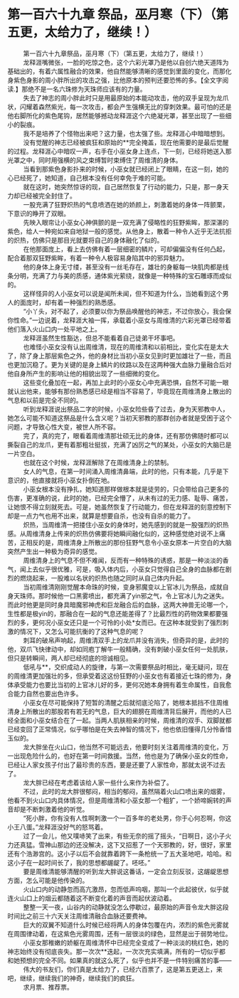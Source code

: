 <h1>第一百六十九章 祭品，巫月寒（下）（第五更，太给力了，继续！）</h1>
<div id="content">&nbsp&nbsp&nbsp&nbsp&nbsp&nbsp&nbsp&nbsp
 第一百六十九章祭品，巫月寒（下）（第五更，太给力了，继续！）
 <br/>&nbsp&nbsp&nbsp&nbsp&nbsp&nbsp&nbsp&nbsp
 龙释涯嘴微张，一脸的吃惊之色，这个六彩光罩乃是他以自创六绝天道阵为基础出的，有着六属性融合的效果，他自然能够清晰的感觉到里面的变化，而那化身紫色身影的周小胖所出的攻击之强，比他原本的预判还要恐怖的多。【全文字阅读.】那绝不是一名六珠修为天珠师应该有的力量。
 <br/>&nbsp&nbsp&nbsp&nbsp&nbsp&nbsp&nbsp&nbsp
 失去了神志的周小胖此时只是用最原始的本能动攻击，他的双手呈现为龙爪状，闪耀着森然紫光，每一次攻击，都会产生强横无比的穿刺效果。最可怕的还是他右脚所化的紫色尾钩，居然能够撼动龙释涯这个六绝凝光罩，甚至出现了一些细小的裂痕。
 <br/>&nbsp&nbsp&nbsp&nbsp&nbsp&nbsp&nbsp&nbsp
 我不是培养了个怪物出来吧？这力量，也太强了些。龙释涯心中暗暗想到。
 <br/>&nbsp&nbsp&nbsp&nbsp&nbsp&nbsp&nbsp&nbsp
 没有觉醒的神志已经被疯狂和原始的**完全掩盖，现在他需要的是最后觉醒的过程。龙释涯心中暗叹一声，右手在小巫女身上连点，下一刻，已经将她送入那光罩之中，同时用强横的风之束缚暂时束缚住了周维清的身体。
 <br/>&nbsp&nbsp&nbsp&nbsp&nbsp&nbsp&nbsp&nbsp
 当看到那紫色身影扑来的时候，小巫女就已经闭上了眼睛，在这一刻，她的心已经死了，她知道，自己根本没有任何幸免于难的可能。
 <br/>&nbsp&nbsp&nbsp&nbsp&nbsp&nbsp&nbsp&nbsp
 就在这时，她突然惊讶的现，自己居然恢复了行动的能力，只是，那一身天力却已经被完全封住了。
 <br/>&nbsp&nbsp&nbsp&nbsp&nbsp&nbsp&nbsp&nbsp
 一股充满了狂野炽热的气息喷洒在她的娇颜上，刺激着她的身体一阵颤栗，下意识的睁开了双眼。
 <br/>&nbsp&nbsp&nbsp&nbsp&nbsp&nbsp&nbsp&nbsp
 先映入眼帘让小巫女心神俱颤的是一双充满了侵略性的狂野紫眸，那深湛的紫色，给人一种宛如来自地狱一般的感觉。从他身上，散着一种令人近乎无法抗拒的炽热，仿佛只是那目光就要将自己的身体融化了似的。
 <br/>&nbsp&nbsp&nbsp&nbsp&nbsp&nbsp&nbsp&nbsp
 在他那面庞上，看上去仿佛有着一层细密的鳞片，可却偏偏没有任何凸起，配合着那双狂野紫眸，有着一种令人极容易身陷其中的邪异魅力。
 <br/>&nbsp&nbsp&nbsp&nbsp&nbsp&nbsp&nbsp&nbsp
 他的身体上身无寸缕，甚至没有一丝毛存在，雄壮的身躯每一块肌肉都是线条分明，充满了力与美的质感，通体紫光萦绕，就像是一种特殊的宝石雕琢而成似的。
 <br/>&nbsp&nbsp&nbsp&nbsp&nbsp&nbsp&nbsp&nbsp
 这样怪异的人小巫女可以说是闻所未闻，但不知道为什么，当她看到这个男人的面庞时，却有着一种强烈的熟悉感。
 <br/>&nbsp&nbsp&nbsp&nbsp&nbsp&nbsp&nbsp&nbsp
 “小丫头，对不起了，必须要以你为祭品唤醒他的神志，不过你放心，我会保你性命。”一边说着，龙释涯大袖一挥，承载着小巫女与周维清的六彩光罩已经带着他们落入火山口内一处平地之上。
 <br/>&nbsp&nbsp&nbsp&nbsp&nbsp&nbsp&nbsp&nbsp
 龙释涯虽然生性豁达，但总不能看着自己徒弟干坏事吧。
 <br/>&nbsp&nbsp&nbsp&nbsp&nbsp&nbsp&nbsp&nbsp
 也难怪小巫女没有认出周维清，现在的周维清和以前相比，变化实在是太大了，除了身上那层紫色之外，他的身材比当初小巫女见到时更加雄壮了一些，而且也更加沉稳了。更为关键的是身上鳞片的纹路以及在这两种强大血脉力量融合后对他自身所产生的影响让他的相貌出现了一些细微的变化。
 <br/>&nbsp&nbsp&nbsp&nbsp&nbsp&nbsp&nbsp&nbsp
 这些变化叠加在一起，再加上此时的小巫女心中充满恐惧，自然不可能一眼就认出他来，能够有那份熟悉感已经是相当不容易了，毕竟现在周维清身上散出的气息和以前是完全不同的。
 <br/>&nbsp&nbsp&nbsp&nbsp&nbsp&nbsp&nbsp&nbsp
 听到龙释涯说出祭品二字的时候，小巫女险些昏了过去，身为天邪教中人，她怎么可能不知道这祭品是什么含义呢？当初天邪教的那群创办者就是受困于这个问题，才导致心性大变，被世人所不容。
 <br/>&nbsp&nbsp&nbsp&nbsp&nbsp&nbsp&nbsp&nbsp
 完了，真的完了，眼看着周维清那壮硕无比的身体，还有那仿佛随时都可以撕裂自己的龙爪，更有着那粗壮挺拔，充满了凶厉之气的某处，小巫女的大脑已是一片空白。
 <br/>&nbsp&nbsp&nbsp&nbsp&nbsp&nbsp&nbsp&nbsp
 也就在这个时候，龙释涯解除了在周维清身上的禁制。
 <br/>&nbsp&nbsp&nbsp&nbsp&nbsp&nbsp&nbsp&nbsp
 女人的气息，在第一时间涌入周维清鼻端，此时的他，只有本能，几乎是下意识的，他直接就将小巫女扑倒在地。
 <br/>&nbsp&nbsp&nbsp&nbsp&nbsp&nbsp&nbsp&nbsp
 小巫女根本没有挣扎，她知道那样做根本就是徒劳的，只会带给自己更多的伤害，更准确的说，此时的她，已经完全懵了，从未有过的无力感、耻辱、痛苦，让她恨不得立刻就死去。可是，她虽然恢复了行动能力，但在龙释涯的刻意控制下却是一点力气也用不出来，就算是想要自杀，也没有自杀的能力了。
 <br/>&nbsp&nbsp&nbsp&nbsp&nbsp&nbsp&nbsp&nbsp
 炽热，当周维清一把搂住小巫女的身体时，她先感到的就是一股强烈的炽热感。从周维清身上传来的炽热仿佛要将她瞬间融化似的，这种感觉绝对说不上痛苦，正相反的是，周维清身上所散出的那份狂野气息令小巫女原本一片空白的大脑突然产生出一种极为奇异的感觉。
 <br/>&nbsp&nbsp&nbsp&nbsp&nbsp&nbsp&nbsp&nbsp
 周维清身上的气息不但不难闻，反而有一种特殊的诱惑，那是一种淡淡的香气，闻上去似乎很优雅，可是，吸入体内后，小巫女只觉得自己全身的血脉都在剧烈的燃烧起来，一股难以名状的炽热也随之同时从自己体内升起。
 <br/>&nbsp&nbsp&nbsp&nbsp&nbsp&nbsp&nbsp&nbsp
 当初周维清刚刚觉醒本命珠的时候，变身邪魔变以上官冰儿为祭品，成就自身天珠师。那时候他一口黑雾喷出，都充满了yin邪之气，令上官冰儿为之迷失。而此时他更是同时身具暗魔邪神虎和巨龙融合后的血脉，这两大神兽无论哪一个，生性都是极yin的，那融合在一起的气息还能差得了？比最烈性的药物效果都要强烈的多，更何况小巫女还只是一个可怜的小处*女而已。在这种本就受到了强烈刺激的情况下，又怎么可能抗衡的了这种气息的呢？
 <br/>&nbsp&nbsp&nbsp&nbsp&nbsp&nbsp&nbsp&nbsp
 刺耳的破帛声响起，周维清双手上的龙爪并没有消失，但奇异的是，此时的他，双爪飞快律动中，却如同庖丁解牛一般精确，没有刺破小巫女任何一处肌肤，但只是转瞬间，两人却已经彻底的坦诚相见。
 <br/>&nbsp&nbsp&nbsp&nbsp&nbsp&nbsp&nbsp&nbsp
 低吼与**，交织成动人的旋律，与第一次需要祭品时相比，毫无疑问，现在的周维清更加强壮的多，但承受着这这份狂野的小巫女也有着接近七珠的修为，身体承受能力也要比当初的上官冰儿好的多，更何况她本身拥有着生命属性，自我愈合能力自然也要出色许多。
 <br/>&nbsp&nbsp&nbsp&nbsp&nbsp&nbsp&nbsp&nbsp
 小巫女在尽可能保持了短暂的清醒之后就彻底沦陷了，她根本抵挡不住周维清身上所散出的那股若有若无的气息，巨大的翅膀在周维清背后展开，而他的人已经全面和小巫女结合在了一起。当两人肌肤相亲的时候，周维清的双手、双脚就都已经变回了正常情况，似乎哪怕是在失去神智的情况下，他也依旧懂得几分怜香惜玉似的。
 <br/>&nbsp&nbsp&nbsp&nbsp&nbsp&nbsp&nbsp&nbsp
 龙大胖坐在火山口，他当然不可能远去，他要时刻关注着周维清的变化，万一出现危险什么的，也好在第一时间救援。当然，他也是为了确保小巫女的性命，已经让人家女孩子付出了最珍贵的东西，要是还要了人家性命，那就太说不过去了。
 <br/>&nbsp&nbsp&nbsp&nbsp&nbsp&nbsp&nbsp&nbsp
 龙大胖已经在考虑着该给人家一些什么来作为补偿了。
 <br/>&nbsp&nbsp&nbsp&nbsp&nbsp&nbsp&nbsp&nbsp
 不过，此时的龙大胖很郁闷，相当的郁闷，虽然隔着火山口喷出来的烟雾，他看不到火山口内具体情况，但是周维清和小巫女那一个粗犷，一个娇啼婉转的声音却是不断刺激着他的听觉。
 <br/>&nbsp&nbsp&nbsp&nbsp&nbsp&nbsp&nbsp&nbsp
 “死小胖，你有没有人性啊刺激一个一百多年的老处男，你于心何忍啊，你这小王八蛋。”龙释涯没好气的怒骂着。
 <br/>&nbsp&nbsp&nbsp&nbsp&nbsp&nbsp&nbsp&nbsp
 过了一会儿，他又噗哧笑了出来，有些无奈的摇了摇头，“日啊日，这小子火力还真猛。雪神山那边的还没解决，这下又招惹了一个天邪教的，好，很好，家里还有个浩渺宫的。这小子以后不会就靠着跨下一条枪统一了五大圣地吧，哈哈。和这小子在一起时间长了，我的思想都龌龊了。呸呸。”
 <br/>&nbsp&nbsp&nbsp&nbsp&nbsp&nbsp&nbsp&nbsp
 要是周维清能够清醒的听到龙大胖说这番话，一定会立刻反驳，这龌龊思想方面，怎么可能是他传染的。
 <br/>&nbsp&nbsp&nbsp&nbsp&nbsp&nbsp&nbsp&nbsp
 火山口内的动静忽而高亢激昂，忽而低声呜咽，那叫一个此起彼伏，似乎就连火山口上的烟云都随着这不断变化着的声音而起伏波动着。
 <br/>&nbsp&nbsp&nbsp&nbsp&nbsp&nbsp&nbsp&nbsp
 整整一天一夜，山谷内的动静就没怎么停歇过，最原始的声音令龙大胖这段时间比之前三十六天关注周维清融合血脉还要费神。
 <br/>&nbsp&nbsp&nbsp&nbsp&nbsp&nbsp&nbsp&nbsp
 巨大的双翼不知道什么时候已经将两人的身体包覆在内，浓烈的紫色光雾就在周围律动着，在这紫色光雾周围，还有一层很淡的绿色，显然是出于弱势地位。
 <br/>&nbsp&nbsp&nbsp&nbsp&nbsp&nbsp&nbsp&nbsp
 小巫女那稚嫩的娇躯在周维清怀中已经完全变成了一种淡淡的桃红色，她的神志始终没有彻底丧失。那一次次**迭起，一次次充实填满，所有的一切似乎都和她预想的完全不同。如果真的就这么死了，似乎也并不是一件特别痛苦的事——
 <br/>&nbsp&nbsp&nbsp&nbsp&nbsp&nbsp&nbsp&nbsp
 伟大的书友们，你们真是太给力了，已经六百票了，这是第五更送上，来吧，继续，继续我们的神奇，继续我们的疯狂。
 <br/>&nbsp&nbsp&nbsp&nbsp&nbsp&nbsp&nbsp&nbsp
 求月票、推荐票。
 <br/>&nbsp&nbsp&nbsp&nbsp&nbsp&nbsp&nbsp&nbsp
 <br/>&nbsp&nbsp&nbsp&nbsp&nbsp&nbsp&nbsp&nbsp
</div>
